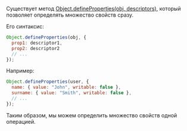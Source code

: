 Существует метод [Object.defineProperties(obj, descriptors)](https://developer.mozilla.org/ru/docs/Web/JavaScript/Reference/Global_Objects/Object/defineProperties), который позволяет определять множество свойств сразу.

Его синтаксис:

```javascript
Object.defineProperties(obj, {
  prop1: descriptor1,
  prop2: descriptor2
  // ...
});
```

Например:

```javascript
Object.defineProperties(user, {
  name: { value: "John", writable: false },
  surname: { value: "Smith", writable: false },
  // ...
});
```

Таким образом, мы можем определить множество свойств одной операцией.